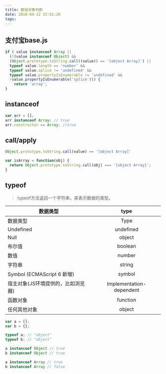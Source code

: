 ```yaml
---
title: 数组对象判断
date: 2018-04-12 15:51:26
tags:
---
```

## 支付宝base.js
```javascript
if ( value instanceof Array || 
  (!(value instanceof Object) && 
  (Object.prototype.toString.call((value)) == '[object Array]') || 
  typeof value.length == 'number' && 
  typeof value.splice != 'undefined' && 
  typeof value.propertyIsEnumerable != 'undefined' && 
  !value.propertyIsEnumerable('splice'))) { 
    return 'array'; 
} 
```
## instanceof
```javascript
var arr = []; 
arr instanceof Array; // true 
arr.constructor == Array; //true 
```

## call/apply
```javascript
Object.prototype.toString.call(value) == '[object Array]'

var isArray = function(obj) { 
  return Object.prototype.toString.call(obj) === '[object Array]'; 
} 
```


## typeof

> typeof方法返回一个字符串，来表示数据的类型。

数据类型|type
-|:-:
数据类型|Type
Undefined|undefined
Null|object
布尔值|boolean
数值|number
字符串|string
Symbol (ECMAScript 6 新增)|symbol
宿主对象(JS环境提供的，比如浏览器)|Implementation-dependent
函数对象|function
任何其他对象|object

```javascript
var a = [];
var b = {};

typeof a; // "object"
typeof b; // "object"

a instanceof Object // true
b instanceof Object // true

a instanceof Array // true
b instanceof Array // false
```